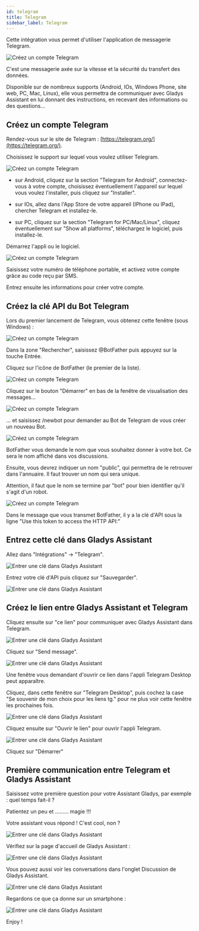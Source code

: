 ```yaml
---
id: telegram
title: Telegram
sidebar_label: Telegram
---
```


Cette intégration vous permet d'utiliser l'application de messagerie Telegram.

![Créez un compte Telegram](../../../../../static/img/docs/fr/configuration/telegram/telegram_00_creer_compte_Logo.jpg)

C'est une messagerie axée sur la vitesse et la sécurité du transfert des données.

Disponible sur de nombreux supports (Android, IOs, Windows Phone, site web, PC, Mac, Linux), elle vous permettra de communiquer avec Gladys Assistant en lui donnant des instructions, en recevant des informations ou des questions...

## Créez un compte Telegram

Rendez-vous sur le site de Telegram : [https://telegram.org/](https://telegram.org/).

Choisissez le support sur lequel vous voulez utiliser Telegram.

![Créez un compte Telegram](../../../../../static/img/docs/fr/configuration/telegram/telegram_01_creer_compte_Site.jpg)

- sur Android, cliquez sur la section "Telegram for Android", connectez-vous à votre compte, choisissez éventuellement l'appareil sur lequel vous voulez l'installer, puis cliquez sur "Installer".

- sur IOs, allez dans l'App Store de votre appareil (IPhone ou IPad), chercher Telegram et installez-le.

- sur PC, cliquez sur la section "Telegram for PC/Mac/Linux", cliquez éventuellement sur "Show all platforms", téléchargez le logiciel, puis installez-le.

Démarrez l'appli ou le logiciel.

![Créez un compte Telegram](../../../../../static/img/docs/fr/configuration/telegram/telegram_02_creer_compte_Desktop.jpg)

Saisissez votre numéro de téléphone portable, et activez votre compte grâce au code reçu par SMS.

Entrez ensuite les informations pour créer votre compte.

## Créez la clé API du Bot Telegram

Lors du premier lancement de Telegram, vous obtenez cette fenêtre (sous Windows) :

![Créez un compte Telegram](../../../../../static/img/docs/fr/configuration/telegram/telegram_03_creer_API_premier.jpg)

Dans la zone "Rechercher", saisissez @BotFather puis appuyez sur la touche Entrée.

Cliquez sur l'icône de BotFather (le premier de la liste).

![Créez un compte Telegram](../../../../../static/img/docs/fr/configuration/telegram/telegram_04_creer_API_BotFather-0.jpg)

Cliquez sur le bouton "Démarrer" en bas de la fenêtre de visualisation des messages...

![Créez un compte Telegram](../../../../../static/img/docs/fr/configuration/telegram/telegram_04_creer_API_BotFather-1.jpg)

... et saisissez /newbot pour demander au Bot de Telegram de vous créer un nouveau Bot.

![Créez un compte Telegram](../../../../../static/img/docs/fr/configuration/telegram/telegram_05_creer_API_Bot_Name.jpg)

BotFather vous demande le nom que vous souhaitez donner à votre bot. Ce sera le nom affiché dans vos discussions.

Ensuite, vous devrez indiquer un nom "public", qui permettra de le retrouver dans l'annuaire. Il faut trouver un nom qui sera unique.

Attention, il faut que le nom se termine par "bot" pour bien identifier qu'il s'agit d'un robot.

![Créez un compte Telegram](../../../../../static/img/docs/fr/configuration/telegram/telegram_06_creer_API_Bot_config_ok-1.jpg)

Dans le message que vous transmet BotFather, il y a la clé d'API sous la ligne "Use this token to access the HTTP API:"

## Entrez cette clé dans Gladys Assistant

Allez dans "Intégrations" -> "Telegram".

![Entrer une clé dans Gladys Assistant](../../../../../static/img/docs/fr/configuration/telegram/telegram_07_Integration_Gladys-0.jpg)

Entrez votre clé d'API puis cliquez sur "Sauvegarder".

![Entrer une clé dans Gladys Assistant](../../../../../static/img/docs/fr/configuration/telegram/telegram_08_Integration_Gladys_ok.jpg)

## Créez le lien entre Gladys Assistant et Telegram

Cliquez ensuite sur "ce lien" pour communiquer avec Gladys Assistant dans Telegram.

![Entrer une clé dans Gladys Assistant](../../../../../static/img/docs/fr/configuration/telegram/telegram_08_Integration_Gladys_ok-1.jpg)

Cliquez sur "Send message".

![Entrer une clé dans Gladys Assistant](../../../../../static/img/docs/fr/configuration/telegram/telegram_09_Communiquer_Gladys.jpg)

Une fenêtre vous demandant d'ouvrir ce lien dans l'appli Telegram Desktop peut apparaître.

Cliquez, dans cette fenêtre sur "Telegram Desktop", puis cochez la case "Se souvenir de mon choix pour les liens tg." pour ne plus voir cette fenêtre les prochaines fois.

![Entrer une clé dans Gladys Assistant](../../../../../static/img/docs/fr/configuration/telegram/telegram_10_Communiquer_Gladys_lancement_appli.jpg)

Cliquez ensuite sur "Ouvrir le lien" pour ouvrir l'appli Telegram.

![Entrer une clé dans Gladys Assistant](../../../../../static/img/docs/fr/configuration/telegram/telegram_11_Communiquer_Gladys_lancement_1ere_com.jpg)

Cliquez sur "Démarrer"

## Première communication entre Telegram et Gladys Assistant

Saisissez votre première question pour votre Assistant Gladys, par exemple : quel temps fait-il ?

Patientez un peu et ......... magie !!!

Votre assistant vous répond ! C'est cool, non ?

![Entrer une clé dans Gladys Assistant](../../../../../static/img/docs/fr/configuration/telegram/telegram_12_Communiquer_Gladys_1ere_com.jpg)

Vérifiez sur la page d'accueil de Gladys Assistant :

![Entrer une clé dans Gladys Assistant](../../../../../static/img/docs/fr/configuration/telegram/telegram_13_Communiquer_Gladys_Gladys_Accueil.jpg)

Vous pouvez aussi voir les conversations dans l'onglet Discussion de Gladys Assistant.

![Entrer une clé dans Gladys Assistant](../../../../../static/img/docs/fr/configuration/telegram/telegram_14_Communiquer_Gladys_Gladys_Discussion.jpg)

Regardons ce que ça donne sur un smartphone :

![Entrer une clé dans Gladys Assistant](../../../../../static/img/docs/fr/configuration/telegram/telegram_15_Communiquer_Gladys_Smartphone.jpg)

Enjoy !
